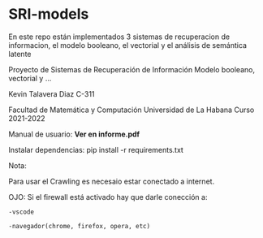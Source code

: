 # SRI-models

En este repo están implementados 3 sistemas de recuperacion de informacion, el modelo booleano, el vectorial y el análisis de semántica latente


Proyecto de Sistemas de Recuperación de Información
Modelo booleano, vectorial y ...

Kevin Talavera Diaz C-311

Facultad de Matemática y Computación
Universidad de La Habana
Curso 2021-2022

Manual de usuario: **Ver en informe.pdf**

Instalar dependencias: pip install -r requirements.txt

Nota:

Para usar el Crawling es necesaio estar conectado a internet.

OJO: Si el firewall está activado hay que darle conección a:

    -vscode

    -navegador(chrome, firefox, opera, etc)
